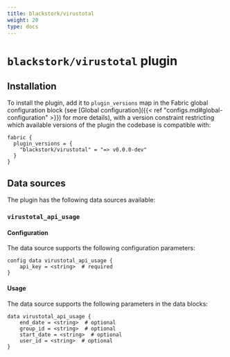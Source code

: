 ```yaml
---
title: blackstork/virustotal
weight: 20
type: docs
---
```


# `blackstork/virustotal` plugin

## Installation

To install the plugin, add it to `plugin_versions` map in the Fabric global configuration block (see [Global configuration]({{< ref "configs.md#global-configuration" >}}) for more details), with a version constraint restricting which available versions of the plugin the codebase is compatible with:

```hcl
fabric {
  plugin_versions = {
    "blackstork/virustotal" = "=> v0.0.0-dev"
  }
}
```

## Data sources

The plugin has the following data sources available:

### `virustotal_api_usage`

#### Configuration

The data source supports the following configuration parameters:

```hcl
config data virustotal_api_usage {
    api_key = <string>  # required
}
```

#### Usage

The data source supports the following parameters in the data blocks:

```hcl
data virustotal_api_usage {
    end_date = <string>  # optional
    group_id = <string>  # optional
    start_date = <string>  # optional
    user_id = <string>  # optional
}
```